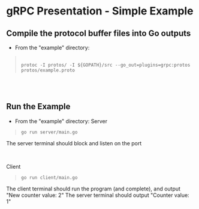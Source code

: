 # gRPC Presentation - Simple Example

## Compile the protocol buffer files into Go outputs
- From the "example" directory:
><br>`protoc -I protos/ -I ${GOPATH}/src --go_out=plugins=grpc:protos protos/example.proto`

<br>
<br>


## Run the Example
- From the "example" directory:
Server
>`go run server/main.go`

The server terminal should block and listen on the port

<br>

Client
>`go run client/main.go`

The client terminal should run the program (and complete), and output "New counter value: 2"
The server terminal should output "Counter value: 1"